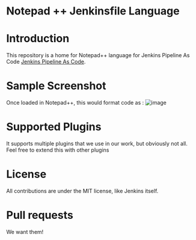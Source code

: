 # Notepad ++ Jenkinsfile Language

# Introduction

This repository is a home for Notepad++ language for Jenkins Pipeline As Code [Jenkins Pipeline As Code](https://jenkins.io/solutions/pipeline/).

# Sample Screenshot

Once loaded in Notepad++, this would format code as :
![image](https://user-images.githubusercontent.com/13475091/44114286-be63ca88-9fd8-11e8-947a-6fd2daadba72.png)

# Supported Plugins
It supports multiple plugins that we use in our work, but obviously not all. Feel free to extend this with other plugins

# License

All contributions are under the MIT license, like Jenkins itself.

# Pull requests

We want them!
